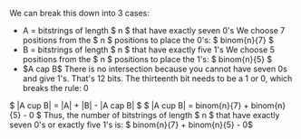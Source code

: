 We can break this down into 3 cases:

<ul>
<li> A = bitstrings of length $ n $ that have exactly seven 0's 
We choose 7 positions from the $ n $ positions to place the 0's: $ binom{n}{7} $
	<li> B = bitstrings of length $ n $ that have exactly five 1's 
	      We choose 5 positions from the $ n $ positions to place the 1's: $ binom{n}{5} $
	<li> $A cap B$ 
There is no intersection because you cannot have seven 0s and give 1's. That's 12 bits. The thirteenth bit needs to be a 1 or 0, which breaks the rule: 0
</ul>
$ |A cup B| = |A| + |B| - |A cap B| $ 
$ |A cup B| = binom{n}{7} + binom{n}{5} - 0 $ 
Thus, the number of bitstrings of length $ n $ that have exactly seven 0's or exactly five 1's is: $ binom{n}{7} + binom{n}{5} - 0$
